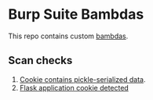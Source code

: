 # Burp Suite Bambdas

This repo contains custom [bambdas](https://github.com/PortSwigger/bambdas).

## Scan checks

1. [Cookie contains pickle-serialized data](bambdas/checks/cookies/PickleSerializedCookie.bambda).
2. [Flask application cookie detected](bambdas/checks/cookies/FlaskCookie.bambda)